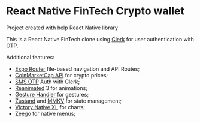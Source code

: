 # React Native FinTech Crypto wallet
Project created with help React Native library

This is a React Native FinTech clone using [Clerk](https://go.clerk.com/tQXLCe8) for user authentication with OTP.

Additional features:

- [Expo Router](https://docs.expo.dev/routing/introduction/) file-based navigation and API Routes;
- [CoinMarketCap API](https://coinmarketcap.com/api/documentation/v1/) for crypto prices;
- [SMS OTP](https://clerk.com/docs/custom-flows/email-sms-otp?utm_source=sponsorship&utm_medium=github&utm_campaign=simong&utm_content=rn-fintech) Auth with Clerk;
- [Reanimated](https://docs.swmansion.com/react-native-reanimated/) 3 for animations;
- [Gesture Handler](https://docs.swmansion.com/react-native-gesture-handler/) for gestures;
- [Zustand](https://zustand-demo.pmnd.rs/) and [MMKV](https://github.com/mrousavy/react-native-mmkv) for state management;
- [Victory Native XL](https://commerce.nearform.com/open-source/victory-native) for charts;
- [Zeego](https://zeego.dev/start) for native menus;

